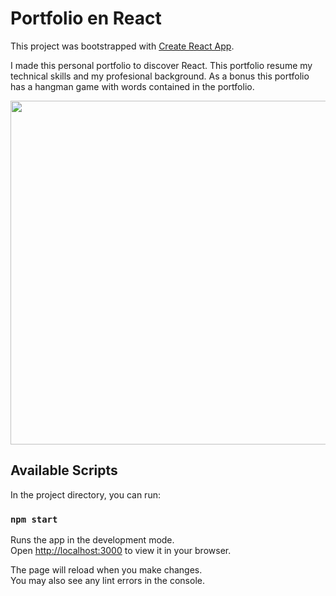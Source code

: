 # Portfolio en React

This project was bootstrapped with [Create React App](https://github.com/facebook/create-react-app).

I made this personal portfolio to discover React. This portfolio resume my technical skills and my profesional background. As a bonus this portfolio has a hangman game with words contained in the portfolio.

<p align="center">
  <img width="850" height="550" src="https://user-images.githubusercontent.com/120400567/217831917-2eb4103c-1d72-4b83-b119-cef5046e9e70.png">
</p>


## Available Scripts

In the project directory, you can run:

### `npm start`

Runs the app in the development mode.\
Open [http://localhost:3000](http://localhost:3000) to view it in your browser.

The page will reload when you make changes.\
You may also see any lint errors in the console.




